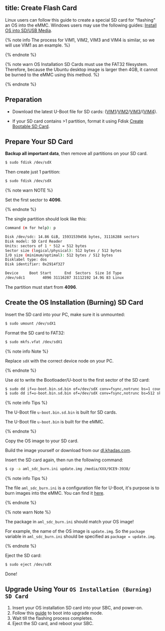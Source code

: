 title: Create Flash Card
---


Linux users can follow this guide to create a special SD card for "flashing" an OS into the eMMC. Windows users may use the following guides: [Install OS into SD/USB Media](InstallOsIntoSdusb.html).

{% note info The process for VIM1, VIM2, VIM3 and VIM4 is similar, so we will use VIM1 as an example. %}

{% endnote %}

{% note warn OS Installation SD Cards must use the FAT32 filesystem. Therefore, because the Ubuntu desktop image is larger then 4GB, it cannot be burned to the eMMC using this method. %}

{% endnote %}

## Preparation

* Download the latest U-Boot file for SD cards: ([VIM1](https://dl.khadas.com/Firmware/VIM1/U-boot/)/[VIM2](https://dl.khadas.com/Firmware/VIM2/U-boot/)/[VIM3](https://dl.khadas.com/Firmware/VIM3/U-boot/)/([VIM4](https://dl.khadas.com/Firmware/VIM4/U-boot/)).

* If your SD card contains >1 partition, format it using Fdisk [Create Bootable SD Card](CreateBootableSDCard.html).


## Prepare Your SD Card

**Backup all important data**, then remove all partitions on your SD card.

```bash
$ sudo fdisk /dev/sdX
```

Then create just 1 partition:

```bash
$ sudo fdisk /dev/sdX
```

{% note warn NOTE %}
	
Set the first sector to **4096**.

{% endnote %}

The single partition should look like this:

```bash
Command (m for help): p

Disk /dev/sdc: 14.86 GiB, 15931539456 bytes, 31116288 sectors
Disk model: SD Card Reader
Units: sectors of 1 * 512 = 512 bytes
Sector size (logical/physical): 512 bytes / 512 bytes
I/O size (minimum/optimal): 512 bytes / 512 bytes
Disklabel type: dos
Disk identifier: 0x2914f327

Device     Boot Start      End  Sectors  Size Id Type
/dev/sdc1        4096 31116287 31112192 14.9G 83 Linux
```

The partition must start from **4096**.

## Create the OS Installation (Burning) SD Card

Insert the SD card into your PC, make sure it is unmounted:

```bash
$ sudo umount /dev/sdX1
```

Format the SD card to FAT32:

```bash
$ sudo mkfs.vfat /dev/sdX1
```

{% note info Note %}

Replace `sdX` with the correct device node on your PC.

{% endnote %}

Use `dd` to write the Bootloader/U-boot to the first sector of the SD card:

```bash
$ sudo dd if=u-boot.bin.sd.bin of=/dev/sdX conv=fsync,notrunc bs=1 count=444
$ sudo dd if=u-boot.bin.sd.bin of=/dev/sdX conv=fsync,notrunc bs=512 skip=1 seek=1
```

{% note info Tips %} 

The U-Boot file `u-boot.bin.sd.bin` is built for SD cards.

The U-Boot file `u-boot.bin` is built for the eMMC.

{% endnote %}

Copy the OS image to your SD card. 

Build the image yourself or download from our [dl.khadas.com](https://dl.khadas.com/Firmware/).

Insert the SD card again, then run the following command:

```bash
$ cp -a aml_sdc_burn.ini update.img /media/XXX/9CE9-3938/
```

{% note info Tips %}
	
The file `aml_sdc_burn.ini` is a configuration file for U-Boot, it's purpose is to burn images into the eMMC. You can find it [here](https://github.com/khadas/images_upgrade/blob/master/Amlogic/aml_sdc_burn.ini).

{% endnote %}

{% note warn Note %}
	
The package in `aml_sdc_burn.ini` should match your OS image!

For example, the name of the OS image is `update.img`. So the `package` variable in `aml_sdc_burn.ini` should be specified as `package = update.img`.

{% endnote %}

Eject the SD card:

```bash
$ sudo eject /dev/sdX
```

Done!

## Upgrade Using Your `OS Installation (Burning) SD Card`

1. Insert your OS installation SD card into your SBC, and power-on.
2. Follow this [guide](BootIntoUpgradeMode.html) to boot into upgrade mode.
3. Wait till the flashing process completes.
4. Eject the SD card, and reboot your SBC.
